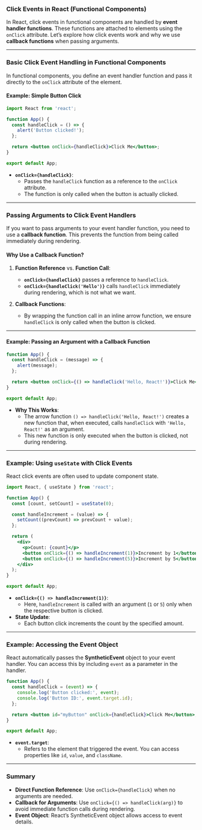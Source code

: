 ### Click Events in React (Functional Components)

In React, click events in functional components are handled by **event handler functions**. These functions are attached to elements using the `onClick` attribute. Let’s explore how click events work and why we use **callback functions** when passing arguments.

---

### Basic Click Event Handling in Functional Components

In functional components, you define an event handler function and pass it directly to the `onClick` attribute of the element.

#### Example: Simple Button Click

```jsx
import React from 'react';

function App() {
  const handleClick = () => {
    alert('Button clicked!');
  };

  return <button onClick={handleClick}>Click Me</button>;
}

export default App;
```

- **`onClick={handleClick}`**:
  - Passes the `handleClick` function as a reference to the `onClick` attribute.
  - The function is only called when the button is actually clicked.

---

### Passing Arguments to Click Event Handlers

If you want to pass arguments to your event handler function, you need to use a **callback function**. This prevents the function from being called immediately during rendering.

#### Why Use a Callback Function?

1. **Function Reference** vs. **Function Call**:
   - **`onClick={handleClick}`** passes a reference to `handleClick`.
   - **`onClick={handleClick('Hello')}`** calls `handleClick` immediately during rendering, which is not what we want.

2. **Callback Functions**:
   - By wrapping the function call in an inline arrow function, we ensure `handleClick` is only called when the button is clicked.

---

#### Example: Passing an Argument with a Callback Function

```jsx
function App() {
  const handleClick = (message) => {
    alert(message);
  };

  return <button onClick={() => handleClick('Hello, React!')}>Click Me</button>;
}

export default App;
```

- **Why This Works**:
  - The arrow function `() => handleClick('Hello, React!')` creates a new function that, when executed, calls `handleClick` with `'Hello, React!'` as an argument.
  - This new function is only executed when the button is clicked, not during rendering.

---

### Example: Using `useState` with Click Events

React click events are often used to update component state.

```jsx
import React, { useState } from 'react';

function App() {
  const [count, setCount] = useState(0);

  const handleIncrement = (value) => {
    setCount((prevCount) => prevCount + value);
  };

  return (
    <div>
      <p>Count: {count}</p>
      <button onClick={() => handleIncrement(1)}>Increment by 1</button>
      <button onClick={() => handleIncrement(5)}>Increment by 5</button>
    </div>
  );
}

export default App;
```

- **`onClick={() => handleIncrement(1)}`**:
  - Here, `handleIncrement` is called with an argument (`1` or `5`) only when the respective button is clicked.
- **State Update**:
  - Each button click increments the count by the specified amount.

---

### Example: Accessing the Event Object

React automatically passes the **SyntheticEvent** object to your event handler. You can access this by including `event` as a parameter in the handler.

```jsx
function App() {
  const handleClick = (event) => {
    console.log('Button clicked:', event);
    console.log('Button ID:', event.target.id);
  };

  return <button id="myButton" onClick={handleClick}>Click Me</button>;
}

export default App;
```

- **`event.target`**:
  - Refers to the element that triggered the event. You can access properties like `id`, `value`, and `className`.

---

### Summary

- **Direct Function Reference**: Use `onClick={handleClick}` when no arguments are needed.
- **Callback for Arguments**: Use `onClick={() => handleClick(arg)}` to avoid immediate function calls during rendering.
- **Event Object**: React’s SyntheticEvent object allows access to event details.
